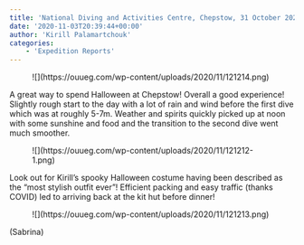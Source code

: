 ```yaml
---
title: 'National Diving and Activities Centre, Chepstow, 31 October 2020'
date: '2020-11-03T20:39:44+00:00'
author: 'Kirill Palamartchouk'
categories:
    - 'Expedition Reports'
---
```


<figure class="wp-block-image size-large">![](https://ouueg.com/wp-content/uploads/2020/11/121214.png)</figure>A great way to spend Halloween at Chepstow! Overall a good experience! Slightly rough start to the day with a lot of rain and wind before the first dive which was at roughly 5-7m. Weather and spirits quickly picked up at noon with some sunshine and food and the transition to the second dive went much smoother.

<figure class="wp-block-image size-large">![](https://ouueg.com/wp-content/uploads/2020/11/121212-1.png)</figure>Look out for Kirill’s spooky Halloween costume having been described as the “most stylish outfit ever”! Efficient packing and easy traffic (thanks COVID) led to arriving back at the kit hut before dinner!

<figure class="wp-block-image size-large">![](https://ouueg.com/wp-content/uploads/2020/11/121213.png)</figure>(Sabrina)
